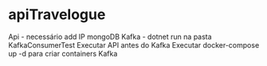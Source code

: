 # apiTravelogue

Api - necessário add IP mongoDB
Kafka - dotnet run na pasta KafkaConsumerTest
Executar API antes do Kafka
Executar docker-compose up -d para criar containers Kafka